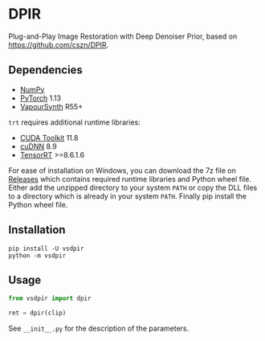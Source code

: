# DPIR
Plug-and-Play Image Restoration with Deep Denoiser Prior, based on https://github.com/cszn/DPIR.


## Dependencies
- [NumPy](https://numpy.org/install)
- [PyTorch](https://pytorch.org/get-started) 1.13
- [VapourSynth](http://www.vapoursynth.com/) R55+

`trt` requires additional runtime libraries:
- [CUDA Toolkit](https://developer.nvidia.com/cuda-toolkit) 11.8
- [cuDNN](https://developer.nvidia.com/cudnn) 8.9
- [TensorRT](https://developer.nvidia.com/tensorrt) >=8.6.1.6

For ease of installation on Windows, you can download the 7z file on [Releases](https://github.com/HolyWu/vs-dpir/releases) which contains required runtime libraries and Python wheel file. Either add the unzipped directory to your system `PATH` or copy the DLL files to a directory which is already in your system `PATH`. Finally pip install the Python wheel file.


## Installation
```
pip install -U vsdpir
python -m vsdpir
```


## Usage
```python
from vsdpir import dpir

ret = dpir(clip)
```

See `__init__.py` for the description of the parameters.
